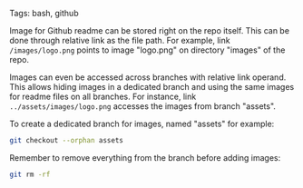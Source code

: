 Tags: bash, github

Image for Github readme can be stored right on the repo itself. This can be done through relative link as the file path. For example, link `/images/logo.png` points to image "logo.png" on directory "images" of the repo.

Images can even be accessed across branches with relative link operand. This allows hiding images in a dedicated branch and using the same images for readme files on all branches. For instance, link `../assets/images/logo.png` accesses the images from branch "assets".

To create a dedicated branch for images, named "assets" for example:

```bash
git checkout --orphan assets
```

Remember to remove everything from the branch before adding images:

```bash
git rm -rf
```
